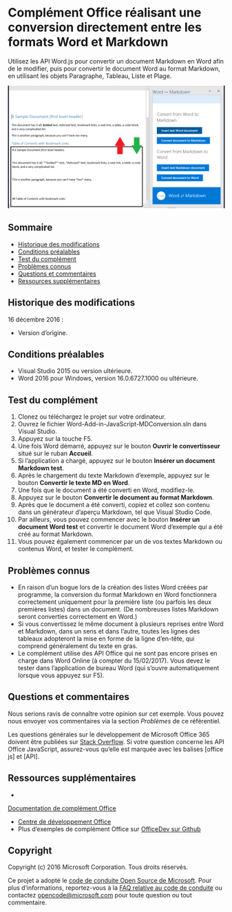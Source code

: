 # <a name="office-add-in-that-converts-directly-between-word-and-markdown-formats"></a>Complément Office réalisant une conversion directement entre les formats Word et Markdown

Utilisez les API Word.js pour convertir un document Markdown en Word afin de le modifier, puis pour convertir le document Word au format Markdown, en utilisant les objets Paragraphe, Tableau, Liste et Plage.

![Conversion entre Word et Markdown](readme_art/ReadMeScreenshot.PNG)

## <a name="table-of-contents"></a>Sommaire
* [Historique des modifications](#change-history)
* [Conditions préalables](#prerequisites)
* [Test du complément](#test-the-add-in)
* [Problèmes connus](#known-issues)
* [Questions et commentaires](#questions-and-comments)
* [Ressources supplémentaires](#additional-resources)

## <a name="change-history"></a>Historique des modifications

16 décembre 2016 :

* Version d’origine.

## <a name="prerequisites"></a>Conditions préalables

* Visual Studio 2015 ou version ultérieure.
* Word 2016 pour Windows, version 16.0.6727.1000 ou ultérieure.

## <a name="test-the-add-in"></a>Test du complément

1. Clonez ou téléchargez le projet sur votre ordinateur.
2. Ouvrez le fichier Word-Add-in-JavaScript-MDConversion.sln dans Visual Studio.
2. Appuyez sur la touche F5.
3. Une fois Word démarré, appuyez sur le bouton **Ouvrir le convertisseur** situé sur le ruban **Accueil**.
4. Si l’application a chargé, appuyez sur le bouton **Insérer un document Markdown test**.
5. Après le chargement du texte Markdown d’exemple, appuyez sur le bouton **Convertir le texte MD en Word**.
6. Une fois que le document a été converti en Word, modifiez-le. 
7. Appuyez sur le bouton **Convertir le document au format Markdown**. 
8. Après que le document a été converti, copiez et collez son contenu dans un générateur d’aperçu Markdown, tel que Visual Studio Code.
9. Par ailleurs, vous pouvez commencer avec le bouton **Insérer un document Word test** et convertir le document Word d’exemple qui a été créé au format Markdown. 
10. Vous pouvez également commencer par un de vos textes Markdown ou contenus Word, et tester le complément.

## <a name="known-issues"></a>Problèmes connus

- En raison d’un bogue lors de la création des listes Word créées par programme, la conversion du format Markdown en Word fonctionnera correctement uniquement pour la première liste (ou parfois les deux premières listes) dans un document. (De nombreuses listes Markdown seront converties correctement en Word.)
- Si vous convertissez le même document à plusieurs reprises entre Word et Markdown, dans un sens et dans l’autre, toutes les lignes des tableaux adopteront la mise en forme de la ligne d’en-tête, qui comprend généralement du texte en gras.
- Le complément utilise des API Office qui ne sont pas encore prises en charge dans Word Online (à compter du 15/02/2017). Vous devez le tester dans l’application de bureau Word (qui s’ouvre automatiquement lorsque vous appuyez sur F5).

## <a name="questions-and-comments"></a>Questions et commentaires

Nous serions ravis de connaître votre opinion sur cet exemple. Vous pouvez nous envoyer vos commentaires via la section *Problèmes* de ce référentiel.

Les questions générales sur le développement de Microsoft Office 365 doivent être publiées sur [Stack Overflow](http://stackoverflow.com/questions/tagged/office-js+API). Si votre question concerne les API Office JavaScript, assurez-vous qu’elle est marquée avec les balises [office js] et [API].

## <a name="additional-resources"></a>Ressources supplémentaires

* 

  [Documentation de complément Office](https://msdn.microsoft.com/en-us/library/office/jj220060.aspx)
* [Centre de développement Office](http://dev.office.com/)
* Plus d’exemples de complément Office sur [OfficeDev sur Github](https://github.com/officedev)

## <a name="copyright"></a>Copyright
Copyright (c) 2016 Microsoft Corporation. Tous droits réservés.



Ce projet a adopté le [code de conduite Open Source de Microsoft](https://opensource.microsoft.com/codeofconduct/). Pour plus d’informations, reportez-vous à la [FAQ relative au code de conduite](https://opensource.microsoft.com/codeofconduct/faq/) ou contactez [opencode@microsoft.com](mailto:opencode@microsoft.com) pour toute question ou tout commentaire.
